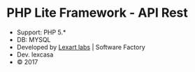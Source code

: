 # PHP Lite Framework - API Rest

- Support: PHP 5.*
- DB: MYSQL
- Developed by [Lexart labs](http://lexartlabs.com) | Software Factory
- Dev. lexcasa
- © 2017
